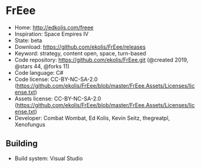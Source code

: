 # FrEee

- Home: http://edkolis.com/freee
- Inspiration: Space Empires IV
- State: beta
- Download: https://github.com/ekolis/FrEee/releases
- Keyword: strategy, content open, space, turn-based
- Code repository: https://github.com/ekolis/FrEee.git (@created 2019, @stars 44, @forks 11)
- Code language: C#
- Code license: CC-BY-NC-SA-2.0 (https://github.com/ekolis/FrEee/blob/master/FrEee.Assets/Licenses/license.txt)
- Assets license: CC-BY-NC-SA-2.0 (https://github.com/ekolis/FrEee/blob/master/FrEee.Assets/Licenses/license.txt)
- Developer: Combat Wombat, Ed Kolis, Kevin Seitz, thegreatpl, Xenofungus

## Building

- Build system: Visual Studio
